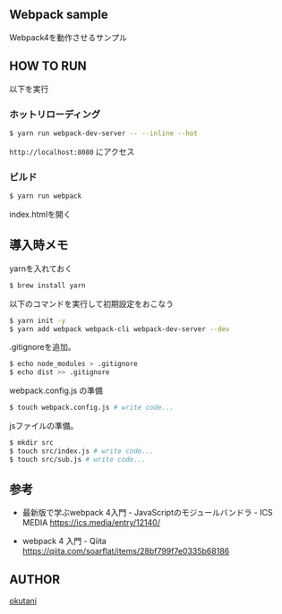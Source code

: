 ## Webpack sample

Webpack4を動作させるサンプル

## HOW TO RUN

以下を実行

### ホットリローディング

```bash
$ yarn run webpack-dev-server -- --inline --hot
```

`http://localhost:8080` にアクセス

### ビルド

```bash
$ yarn run webpack
```

index.htmlを開く

## 導入時メモ

yarnを入れておく

```bash
$ brew install yarn
```

以下のコマンドを実行して初期設定をおこなう

```bash
$ yarn init -y
$ yarn add webpack webpack-cli webpack-dev-server --dev
```

.gitignoreを追加。

```bash
$ echo node_modules > .gitignore
$ echo dist >> .gitignore
```

webpack.config.js の準備

```bash
$ touch webpack.config.js # write code...
```

jsファイルの準備。

```bash
$ mkdir src
$ touch src/index.js # write code...
$ touch src/sub.js # write code...
```

## 参考

* 最新版で学ぶwebpack 4入門 - JavaScriptのモジュールバンドラ - ICS MEDIA https://ics.media/entry/12140/

* webpack 4 入門 - Qiita https://qiita.com/soarflat/items/28bf799f7e0335b68186

## AUTHOR

[okutani](https://okutani.net/)
